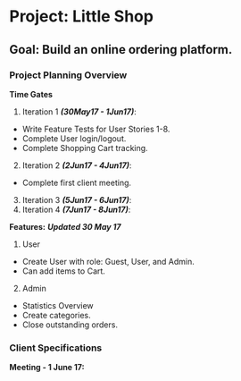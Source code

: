 # Project: Little Shop

## Goal: Build an online ordering platform.

### Project Planning Overview

**Time Gates**
1. Iteration 1 ***(30May17 - 1Jun17)***:
  + Write Feature Tests for User Stories 1-8.
  + Complete User login/logout.
  + Complete Shopping Cart tracking.
2. Iteration 2 ***(2Jun17 - 4Jun17)***:
  + Complete first client meeting.
3. Iteration 3 ***(5Jun17 - 6Jun17)***:
4. Iteration 4 ***(7Jun17 - 8Jun17)***:

**Features:**
***Updated 30 May 17***
1. User
  + Create User with role: Guest, User, and Admin.
  + Can add items to Cart.
2. Admin
  + Statistics Overview
  + Create categories.
  + Close outstanding orders.

### Client Specifications

**Meeting - 1 June 17:**
